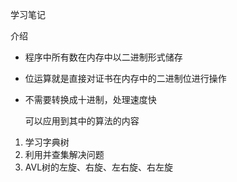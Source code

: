 学习笔记



介绍

- 程序中所有数在内存中以二进制形式储存

- 位运算就是直接对证书在内存中的二进制位进行操作

- 不需要转换成十进制，处理速度快

  可以应用到其中的算法的内容

1. 学习字典树
2. 利用并查集解决问题
3. AVL树的左旋、右旋、左右旋、右左旋



















